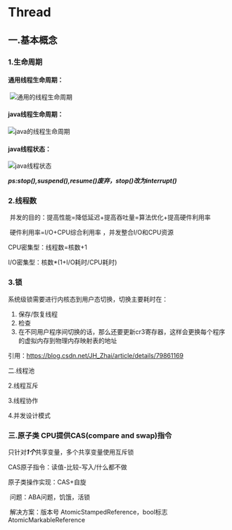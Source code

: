 # Thread

## 一.基本概念

### 1.生命周期

#### 通用线程生命周期：

​	![通用的线程生命周期](G:\Ameno\Project\java\github\Base\Note\temp\thread\pic\通用的线程生命周期.png)



#### java线程生命周期：

![java的线程生命周期](G:\Ameno\Project\java\github\Base\Note\temp\thread\pic\java的线程生命周期.png)

#### 	java线程状态：

![java线程状态](G:\Ameno\Project\java\github\Base\Note\temp\thread\pic\java线程状态.png)



***ps:stop(),suspend(),resume()废弃，stop()改为interrupt()***

### 2.线程数

​	并发的目的：提高性能=降低延迟+提高吞吐量=算法优化+提高硬件利用率

​	硬件利用率=I/O+CPU综合利用率 ，并发整合I/O和CPU资源

CPU密集型：线程数=核数+1

I/O密集型：核数*(1+I/O耗时/CPU耗时)

### 3.锁

系统级锁需要进行内核态到用户态切换，切换主要耗时在：

1. 保存/恢复线程
2. 检查
3. 在不同用户程序间切换的话，那么还要更新cr3寄存器，这样会更换每个程序的虚拟内存到物理内存映射表的地址

引用：https://blog.csdn.net/JH_Zhai/article/details/79861169

二.线程池

2.线程互斥

3.线程协作

4.并发设计模式

### 三.原子类	CPU提供CAS(compare and swap)指令

只针对***1个***共享变量，多个共享变量使用互斥锁

CAS原子指令：读值-比较-写入/什么都不做

原子类操作实现：CAS+自旋

​	问题：ABA问题，饥饿，活锁

​	解决方案：版本号 AtomicStampedReference，bool标志 AtomicMarkableReference
